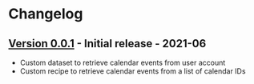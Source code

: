 # Changelog

## [Version 0.0.1](https://github.com/dataiku/dss-plugin-calendar-office365/releases/tag/v0.0.1) - Initial release - 2021-06

- Custom dataset to retrieve calendar events from user account
- Custom recipe to retrieve calendar events from a list of calendar IDs
